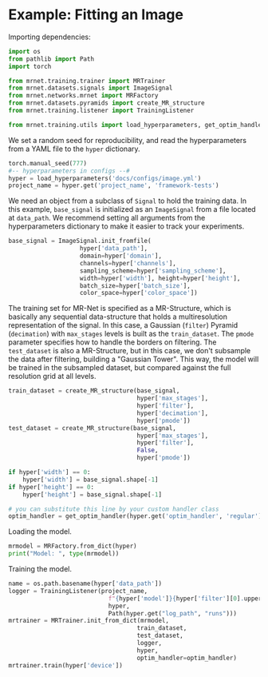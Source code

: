 # Example: Fitting an Image

Importing dependencies:

```python
import os
from pathlib import Path
import torch

from mrnet.training.trainer import MRTrainer
from mrnet.datasets.signals import ImageSignal
from mrnet.networks.mrnet import MRFactory
from mrnet.datasets.pyramids import create_MR_structure
from mrnet.training.listener import TrainingListener

from mrnet.training.utils import load_hyperparameters, get_optim_handler
```

We set a random seed for reproducibility, and read the hyperparameters from a YAML file to the `hyper` dictionary.

```python
torch.manual_seed(777)
#-- hyperparameters in configs --#
hyper = load_hyperparameters('docs/configs/image.yml')
project_name = hyper.get('project_name', 'framework-tests')
```

We need an object from a subclass of `Signal` to hold the training data. In this example, `base_signal` is initialized as an `ImageSignal` from a file located at `data_path`. We recommend setting all arguments from the hyperparameters dictionary to make it easier to track your experiments.

```python
base_signal = ImageSignal.init_fromfile(
                    hyper['data_path'],
                    domain=hyper['domain'],
                    channels=hyper['channels'],
                    sampling_scheme=hyper['sampling_scheme'],
                    width=hyper['width'], height=hyper['height'],
                    batch_size=hyper['batch_size'],
                    color_space=hyper['color_space'])
```

The training set for MR-Net is specified as a MR-Structure, which is basically any sequential data-structure that holds a multiresolution representation of the signal. In this case, a Gaussian (`filter`) Pyramid (`decimation`) with `max_stages` levels is built as the `train_dataset`. The `pmode` parameter specifies how to handle the borders on filtering. The `test_dataset` is also a MR-Structure, but in this case, we don't subsample the data after filtering, building a "Gaussian Tower". This way, the model will be trained in the subsampled dataset, but compared against the full resolution grid at all levels.

```python
train_dataset = create_MR_structure(base_signal,
                                    hyper['max_stages'],
                                    hyper['filter'],
                                    hyper['decimation'],
                                    hyper['pmode'])
test_dataset = create_MR_structure(base_signal,
                                    hyper['max_stages'],
                                    hyper['filter'],
                                    False,
                                    hyper['pmode'])
```

```python
if hyper['width'] == 0:
    hyper['width'] = base_signal.shape[-1]
if hyper['height'] == 0:
    hyper['height'] = base_signal.shape[-1]

# you can substitute this line by your custom handler class
optim_handler = get_optim_handler(hyper.get('optim_handler', 'regular'))
```


Loading the model.

```python
mrmodel = MRFactory.from_dict(hyper)
print("Model: ", type(mrmodel))
```

Training the model.

```python
name = os.path.basename(hyper['data_path'])
logger = TrainingListener(project_name,
                            f"{hyper['model']}{hyper['filter'][0].upper()}{name[0:7]}{hyper['color_space'][0]}",
                            hyper,
                            Path(hyper.get("log_path", "runs")))
mrtrainer = MRTrainer.init_from_dict(mrmodel,
                                    train_dataset,
                                    test_dataset,
                                    logger,
                                    hyper,
                                    optim_handler=optim_handler)
mrtrainer.train(hyper['device'])
```
